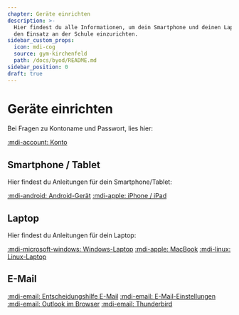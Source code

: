 ```yaml
---
chapter: Geräte einrichten
description: >-
  Hier findest du alle Informationen, um dein Smartphone und deinen Laptop für
  den Einsatz an der Schule einzurichten.
sidebar_custom_props:
  icon: mdi-cog
  source: gym-kirchenfeld
  path: /docs/byod/README.md
sidebar_position: 0
draft: true
---
```


# Geräte einrichten



Bei Fragen zu Kontoname und Passwort, lies hier:

[:mdi-account: Konto](konto)


## Smartphone / Tablet

Hier findest du Anleitungen für dein Smartphone/Tablet:

[:mdi-android: Android-Gerät](android/)
[:mdi-apple: iPhone / iPad](ios/)

## Laptop

Hier findest du Anleitungen für dein Laptop:

[:mdi-microsoft-windows: Windows-Laptop](windows/)
[:mdi-apple: MacBook](macos/)
[:mdi-linux: Linux-Laptop](linux/)

## E-Mail

[:mdi-email: Entscheidungshilfe E-Mail](mail/e-mail-vergleich/)
[:mdi-email: E-Mail-Einstellungen](mail/e-mail-einstellungen/)
[:mdi-email: Outlook im Browser](mail/outlook-web/)
[:mdi-email: Thunderbird](mail/thunderbird/)
